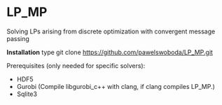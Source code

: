 LP_MP
========

Solving LPs arising from discrete optimization with convergent message passing

**Installation**
type git clone https://github.com/pawelswoboda/LP_MP.git

Prerequisites (only needed for specific solvers):
- HDF5 
- Gurobi (Compile libgurobi_c++ with clang, if clang compiles LP_MP.)
- Sqlite3
